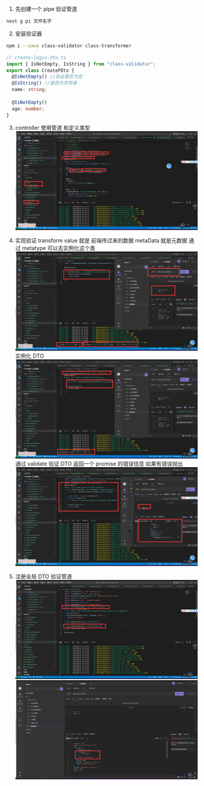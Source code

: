 1. 先创建一个 pipe 验证管道

```sh
nest g pi 文件名字
```

2. 安装验证器

```sh
npm i --save class-validator class-transformer
```

```ts
// create-login.dto.ts
import { IsNotEmpty, IsString } from "class-validator";
export class CreatePDto {
  @IsNotEmpty() //验证是否为空
  @IsString() //是否为字符串
  name: string;

  @IsNotEmpty()
  age: number;
}
```

3. controller 使用管道 和定义类型
   ![alt text](<images/3.controller 使用管道 和定义类型.png>)

4. 实现验证 transform
   value 就是 前端传过来的数据 metaData 就是元数据 通过 metatype 可以去实例化这个类
   ![alt text](images/4.实现验证transform.png)
   实例化 DTO
   ![alt text](<images/4. 实例化DTO.png>)
   通过 validate 验证 DTO 返回一个 promise 的错误信息 如果有错误抛出
   ![alt text](<images/4. 通过 validate 验证 DTO 返回一个promise 的错误信息 如果有错误抛出.png>)

5. 注册全局 DTO 验证管道
![alt text](<images/5. 注册全局 DTO 验证管道.png>)
![alt text](<images/5. 注册全局 DTO 验证管道（请求测试）.png>)
